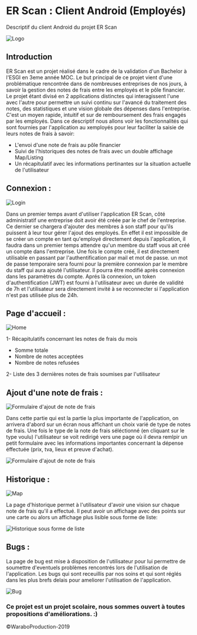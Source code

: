 # ER Scan : Client Android (Employés)

Descriptif du client Android du projet ER Scan

![Logo](erscan_docs/logo.png)


## Introduction

ER Scan est un projet réalisé dans le cadre de la validation d'un Bachelor à l'ESGI en 3eme année MOC. Le but principal de ce projet vient d'une problématique rencontrée dans de nombreuses entreprises de nos jours, à savoir la gestion des notes de frais entre les employés et le pôle financier. Le projet étant divisé en 2 applications distinctes qui interagissent l'une avec l'autre pour permettre un suivi continu sur l'avancé du traitement des notes, des statistiques et une vision globale des dépenses dans l'entreprise. C'est un moyen rapide, intuitif et sur de remboursement des frais engagés par les employés. Dans ce descriptif nous allons voir les fonctionnalités qui sont fournies par l'application au xemployés pour leur faciliter la saisie de leurs notes de frais à savoir: 
- L'envoi d'une note de frais au pôle financier
- Suivi de l'historiques des notes de frais avec un double affichage Map/Listing
- Un récapitulatif avec les informations pertinantes sur la situation actuelle de l'utilisateur

## Connexion : 

![Login](erscan_docs/login.png)

Dans un premier temps avant d'utiliser l'application ER Scan, côté administratif une entreprise doit avoir été créée par le chef de l'entreprise. Ce dernier se chargera d'ajouter des membres à son staff pour qu'ils puissent à leur tour gérer l'ajout des employés. En effet il est impossible de se créer un compte en tant qu'employé directement depuis l'application, il faudra dans un premier temps attendre qu'un membre du staff vous ait créé un compte dans l'entreprise. Une fois le compte créé, il est directement utilisable en passant par l'authentification par mail et mot de passe. un mot de passe temporaire  sera fourni pour la première connexion par le membre du staff qui aura ajouté l'utilisateur. Il pourra être modifié après connexion dans les paramètres du compte. Aprés là connexion, un token d'authentification (JWT) est fourni à l'utilisateur avec un durée de validité de 7h et l'utilisateur sera directement invité à se reconnecter si l'application n'est pas utilisée plus de 24h.


## Page d'accueil : 

![Home](erscan_docs/home.png)

1- Récapitulatifs concernant les notes de frais du mois

- Somme totale
- Nombre de notes acceptées
- Nombre de notes refusées

2- Liste des 3 dernières notes de frais soumises par l'utilisateur




## Ajout d'une note de frais : 


![Formulaire d'ajout de note de frais](erscan_docs/er-form.png)

Dans cette partie qui est la partie la plus importante de l'application, on arrivera d'abord sur un écran nous affichant un choix varié de type de notes de frais. Une fois le type de la note de frais séléctionné (en cliquant sur le type voulu) l'utilisateur se voit redirigé vers une page où il devra remlpir un petit formulaire avec les informations importantes concernant la dépense éffectuée (prix, tva, lieux et preuve d'achat).

![Formulaire d'ajout de note de frais](erscan_docs/er-form2.png)



## Historique : 


![Map](erscan_docs/map.png)

La page d'historique permet à l'utilisateur d'avoir une vision sur chaque note de frais qu'il a effectué. Il peut avoir un affichage avec des points sur une carte ou alors un affichage plus lisible sous forme de liste: 

![Historique sous forme de liste](erscan_docs/er-list-display.png)


## Bugs : 


La page de bug est mise à disposition de l'utilisateur pour lui permettre de soumettre d'eventuels problèmes rencontrés lors de l'utilisation de l'application. Les bugs qui sont receuillis par nos soins et qui sont réglés dans les plus brefs delais pour ameliorer l'utilisation de l'application.

![Bug](erscan_docs/er-bugs.png)


### Ce projet est un projet scolaire, nous sommes ouvert à toutes propositions d'améliorations. :)

©WaraboProduction-2019